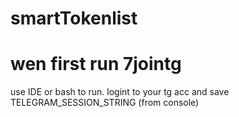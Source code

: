 # smartTokenlist

# wen first run 7jointg
use IDE or bash to run. logint to your tg acc and save TELEGRAM_SESSION_STRING (from console)